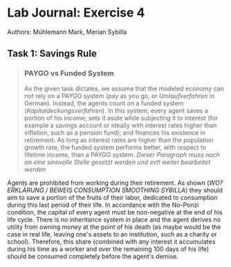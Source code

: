 # Lab Journal: Exercise 4

Authors: Mühlemann Mark, Merian Sybilla

## Task 1: Savings Rule


>### PAYGO vs Funded System
>As the given task dictates, we assume that the modeled economy can not rely on a PAYGO system (pay as you go, or _Umlaufverfahren_ in German). Instead, the agents count on a funded system (_Kapitaldeckungsverfahren_). In this system, every agent saves a portion of his income; sets it aside while subjecting it to interest (for example a savings account or ideally with interest rates higher than inflation, such as a pension fund); and finances his existence in retirement. As long as interest rates are higher than the population growth rate, the funded system performs better, with respect to lifetime income, than a PAYGO system. 
>*Dieser Paragraph muss noch an eine sinnvolle Stelle gesetzt werden und evtl weiter bearbeitet werden*

Agents are prohibited from working during their retirement. As shown (_WO? ERKLÄRUNG / BEWEIS CONSUMPTION SMOOTHING SYBILLA_) they should aim to save a portion of the fruits of their labor, dedicated to consumption during this last period of their life. In accordance with the No-Ponzi condition, the capital of every agent must be non-negative at the end of his life cycle. There is no inheritance system in place and the agent derives no utility from owning money at the point of his death (as maybe would be the case in real life, leaving one's assets to an institution, such as a charity or school). Therefore, this share (combined with any interest it accumulates during his time as a worker and over the remaining 100 days of his life) should be consumed completely before the agent's demise. 
